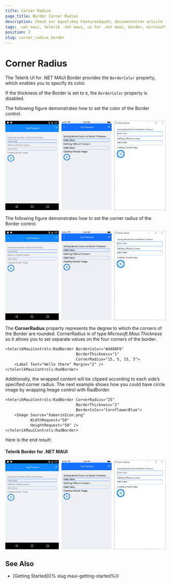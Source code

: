 ```yaml
---
title: Corner Radius
page_title: Border Corner Radius
description: Check our &quot;Key Features&quot; documentation article for Telerik Border for .NET MAUI.
tags: .net maui, telerik .net maui, ui for .net maui, border, microsoft .net maui
position: 2
slug: corner_radius_border
---
```


# Corner Radius

The Telerik UI for .NET MAUI Border provides the `BorderColor` property, which enables you to specify its color.

If the thickness of the Border is set to `0`, the `BorderColor` property is disabled.

The following figure demonstrates how to set the color of the Border control.  

![Border Key Features Example](images/border-key-features.png)



The following figure demonstrates how to set the corner radius of the Border control.  

![Border Key Features Example](images/border-key-features.png)


The **CornerRadius** property represents the degree to which the corners of the Border are rounded. CornerRadius is of type *Microsoft.Maui.Thickness* so it allows you to set separate values on the four corners of the border.

```XAML
<telerikMauiControls:RadBorder BorderColor="#4488F6"
							   BorderThickness="1"
							   CornerRadius="15, 5, 15, 5">
    <Label Text="Hello there" Margin="2" />
</telerikMauiControls:RadBorder>
```

Additionally, the wrapped content will be clipped according to each side’s specified corner radius. The next example shows how you could have circle image by wrapping Image control with RadBorder.

```XAML
<telerikMauiControls:RadBorder CornerRadius="25"
							   BorderThickness="2"
							   BorderColor="CornflowerBlue">
    <Image Source="XamarinIcon.png"
		   WidthRequest="50"
		   HeightRequest="50" />
</telerikMauiControls:RadBorder>
```

Here is the end result:

#### Telerik Border for .NET MAUI

![Border Key Features Example](images/border-key-features.png)

## See Also

- [Getting Started]({% slug maui-getting-started%})

